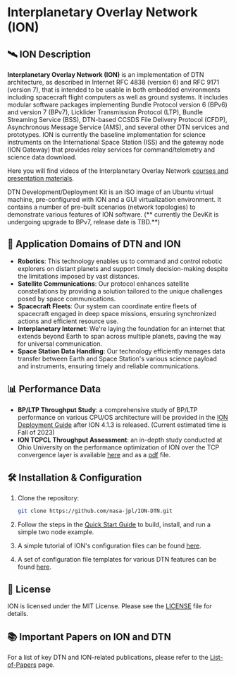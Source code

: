 # Interplanetary Overlay Network (ION)

## 🛰️ ION Description

**Interplanetary Overlay Network (ION)** is an implementation of DTN architecture, as described in Internet RFC 4838 (version 6) and RFC 9171 (version 7), that is intended to be usable in both embedded environments including spacecraft flight computers as well as ground systems. It includes modular software packages implementing Bundle Protocol version 6 (BPv6) and version 7 (BPv7), Licklider Transmission Protocol (LTP), Bundle Streaming Service (BSS), DTN-based CCSDS File Delivery Protocol (CFDP), Asynchronous Message Service (AMS), and several other DTN services and prototypes. ION is currently the baseline implementation for science instruments on the International Space Station (ISS) and the gateway node (ION Gateway) that provides relay services for command/telemetry and science data download.

Here you will find videos of the Interplanetary Overlay Network [courses and presentation materials](https://www.nasa.gov/directorates/heo/scan/engineering/technology/disruption_tolerant_networking_software_options_ion).

DTN Development/Deployment Kit is an ISO image of an Ubuntu virtual machine, pre-configured with ION and a GUI virtualization environment. It contains a number of pre-built scenarios (network topologies) to demonstrate various features of ION software. (** currently the DevKit is undergoing upgrade to BPv7, release date is TBD.**)

## 📡 Application Domains of DTN and ION

- **Robotics**: This technology enables us to command and control robotic explorers on distant planets and support timely decision-making despite the limitations imposed by vast distances.
- **Satellite Communications**: Our protocol enhances satellite constellations by providing a solution tailored to the unique challenges posed by space communications.
- **Spacecraft Fleets**: Our system can coordinate entire fleets of spacecraft engaged in deep space missions, ensuring synchronized actions and efficient resource use.
- **Interplanetary Internet**: We're laying the foundation for an internet that extends beyond Earth to span across multiple planets, paving the way for universal communication.
- **Space Station Data Handling**: Our technology efficiently manages data transfer between Earth and Space Station's various science payload and instruments, ensuring timely and reliable communications.

## 📊 Performance Data

- **BP/LTP Throughput Study**: a comprehensive study of BP/LTP performance on various CPU/OS architecture will be provided in the [ION Deployment Guide](ION-Deployment-Guide.md) after ION 4.1.3 is released. (Current estimated time is Fall of 2023)
- **ION TCPCL Throughput Assessment**: an in-depth study conducted at Ohio University on the performance optimization of ION over the TCP convergence layer is available [here](https://etd.ohiolink.edu/acprod/odb_etd/etd/r/1501/10?clear=10&p10_accession_num=ohiou1619115602389023) and as a [pdf](https://etd.ohiolink.edu/acprod/odb_etd/ws/send_file/send?accession=ohiou1619115602389023&disposition=inline) file.

## 🛠️ Installation & Configuration

1. Clone the repository:

   ```bash
   git clone https://github.com/nasa-jpl/ION-DTN.git
   ```
2. Follow the steps in the [Quick Start Guide](./ION-Quick-Start-Guide.md) to build, install, and run a simple two node example.
3. A simple tutorial of ION's configuration files can be found [here](./Basic-Configuration-File-Tutorial.md).
4. A set of configuration file templates for various DTN features can be found [here](./ION-Config-File-Templates.md).

## 📜 License

ION is licensed under the MIT License. Please see the [LICENSE](./License.md) file for details.

## 📚 Important Papers on ION and DTN

For a list of key DTN and ION-related publications, please refer to the [List-of-Papers](./List-of-Papers.md) page.

